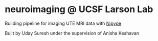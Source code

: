 # neuroimaging @ UCSF Larson Lab 
Building pipeline for imaging UTE MRI data with <a href="http://nipype.readthedocs.io/en/latest/">Nipype</a>

Built by Uday Suresh under the supervision of Anisha Keshavan 

